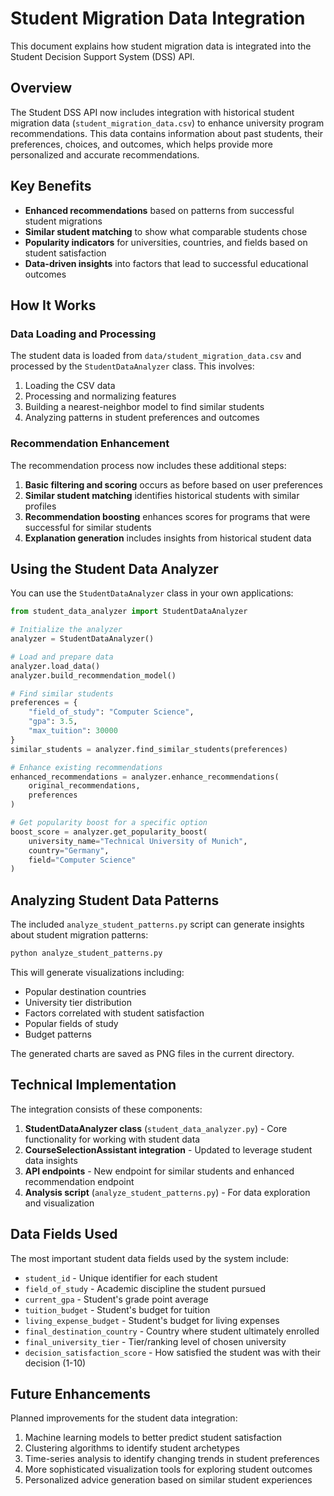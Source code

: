 # Student Migration Data Integration

This document explains how student migration data is integrated into the Student Decision Support System (DSS) API.

## Overview

The Student DSS API now includes integration with historical student migration data (`student_migration_data.csv`) to enhance university program recommendations. This data contains information about past students, their preferences, choices, and outcomes, which helps provide more personalized and accurate recommendations.

## Key Benefits

- **Enhanced recommendations** based on patterns from successful student migrations
- **Similar student matching** to show what comparable students chose
- **Popularity indicators** for universities, countries, and fields based on student satisfaction
- **Data-driven insights** into factors that lead to successful educational outcomes

## How It Works

### Data Loading and Processing

The student data is loaded from `data/student_migration_data.csv` and processed by the `StudentDataAnalyzer` class. This involves:

1. Loading the CSV data
2. Processing and normalizing features
3. Building a nearest-neighbor model to find similar students
4. Analyzing patterns in student preferences and outcomes

### Recommendation Enhancement

The recommendation process now includes these additional steps:

1. **Basic filtering and scoring** occurs as before based on user preferences
2. **Similar student matching** identifies historical students with similar profiles
3. **Recommendation boosting** enhances scores for programs that were successful for similar students
4. **Explanation generation** includes insights from historical student data

## Using the Student Data Analyzer

You can use the `StudentDataAnalyzer` class in your own applications:

```python
from student_data_analyzer import StudentDataAnalyzer

# Initialize the analyzer
analyzer = StudentDataAnalyzer()

# Load and prepare data
analyzer.load_data()
analyzer.build_recommendation_model()

# Find similar students
preferences = {
    "field_of_study": "Computer Science",
    "gpa": 3.5,
    "max_tuition": 30000
}
similar_students = analyzer.find_similar_students(preferences)

# Enhance existing recommendations
enhanced_recommendations = analyzer.enhance_recommendations(
    original_recommendations, 
    preferences
)

# Get popularity boost for a specific option
boost_score = analyzer.get_popularity_boost(
    university_name="Technical University of Munich",
    country="Germany",
    field="Computer Science"
)
```

## Analyzing Student Data Patterns

The included `analyze_student_patterns.py` script can generate insights about student migration patterns:

```bash
python analyze_student_patterns.py
```

This will generate visualizations including:
- Popular destination countries
- University tier distribution
- Factors correlated with student satisfaction
- Popular fields of study
- Budget patterns

The generated charts are saved as PNG files in the current directory.

## Technical Implementation

The integration consists of these components:

1. **StudentDataAnalyzer class** (`student_data_analyzer.py`) - Core functionality for working with student data
2. **CourseSelectionAssistant integration** - Updated to leverage student data insights
3. **API endpoints** - New endpoint for similar students and enhanced recommendation endpoint
4. **Analysis script** (`analyze_student_patterns.py`) - For data exploration and visualization

## Data Fields Used

The most important student data fields used by the system include:

- `student_id` - Unique identifier for each student
- `field_of_study` - Academic discipline the student pursued
- `current_gpa` - Student's grade point average
- `tuition_budget` - Student's budget for tuition
- `living_expense_budget` - Student's budget for living expenses
- `final_destination_country` - Country where student ultimately enrolled
- `final_university_tier` - Tier/ranking level of chosen university
- `decision_satisfaction_score` - How satisfied the student was with their decision (1-10)

## Future Enhancements

Planned improvements for the student data integration:

1. Machine learning models to better predict student satisfaction
2. Clustering algorithms to identify student archetypes
3. Time-series analysis to identify changing trends in student preferences
4. More sophisticated visualization tools for exploring student outcomes
5. Personalized advice generation based on similar student experiences
